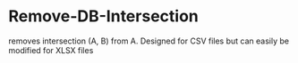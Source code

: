 # Remove-DB-Intersection
removes intersection (A, B) from A. Designed for CSV files but can easily be modified for XLSX files
